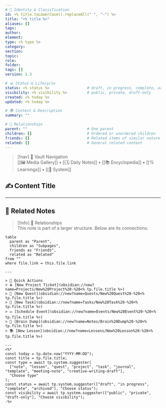 ```yaml
---
# 📄 Identity & Classification
id: <% title.toLowerCase().replaceAll(" ", "-") %>
title: "<% title %>"
aliases: []
tags: 
author: 
element: 
type: <% type %>
category: 
section:
topic: 
role: 
folder: 
tags: []
version: 1.3

# 📊 Status & Lifecycle
status: <% status %>                 # draft, in progress, complete, archived
visibility: <% visibility %>         # public, private, draft-only
created: <% today %>
updated: <% today %>

# 📚 Context & Description
summary: ""

# 🧱 Relationships
parent: ""                           # One parent
children: []                         # Ordered or unordered children
friends: []                          # Related items of similar nature
related: []                          # General related content
---
```


> [!nav] 🧱 Vault Navigation  
> [[🖼 Media Gallery]] • [[🗓 Daily Notes]] • [[📚 Encyclopedia]] • [[💘 Learnings]] • [[🧠 System]]

## ✍️ Content Title

<!-- Add content in this section -->







---

## 🔗 Related Notes

> [!info] 🧠 Relationships  
> This note is part of a larger structure. Below are its connections:

```dataview
table
  parent as "Parent",
  children as "Subpages",
  friends as "Friends",
  related as "Related"
from ""
where file.link = this.file.link

---

> 🌛 Quick Actions  
> ➕ [New Project Ticket](obsidian://new?name=Projects/New%20Project%20-%20<% tp.file.title %>)  
> 🌹 [New Quest](obsidian://new?name=Quests/New%20Quest%20-%20<% tp.file.title %>)  
> 🎯 [New Task](obsidian://new?name=Tasks/New%20Task%20-%20<% tp.file.title %>)  
> 🗕 [Schedule Event](obsidian://new?name=Events/New%20Event%20-%20<% tp.file.title %>)  
> 📝 [Brain Dump](obsidian://new?name=Notes/Brain%20Dump%20-%20<% tp.file.title %>)  
> 📚 [New Lesson](obsidian://new?name=Lessons/New%20Lesson%20-%20<% tp.file.title %>)

---
<%*
const today = tp.date.now("YYYY-MM-DD");
const title = tp.file.title;
const type = await tp.system.suggester(
  ["note", "lesson", "quest", "project", "task", "journal", "template", "meeting-note", "creative-writing-draft"],
  "Choose type"
);
const status = await tp.system.suggester(["draft", "in progress", "complete", "archived"], "Choose status");
const visibility = await tp.system.suggester(["public", "private", "draft-only"], "Choose visibility");
-%>